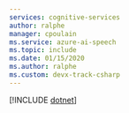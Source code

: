 ```yaml
---
services: cognitive-services
author: ralphe
manager: cpoulain
ms.service: azure-ai-speech
ms.topic: include
ms.date: 01/15/2020
ms.author: ralphe
ms.custom: devx-track-csharp
---
```


[!INCLUDE [dotnet](./dotnet.md)]
